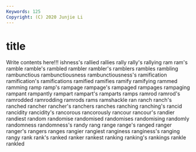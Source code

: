 ```yaml
---
Keywords: 125
Copyright: (C) 2020 Junjie Li
---
```


# title

Write contents here!!!
ishness's 
rallied 
rallies 
rally 
rally's 
rallying 
ram
ram's 
ramble 
ramble's 
rambled 
rambler 
rambler's 
ramblers 
rambles 
rambling 
rambunctious
rambunctiousness 
rambunctiousness's 
ramification 
ramification's 
ramifications 
ramified 
ramifies 
ramify 
ramifying 
rammed
ramming 
ramp 
ramp's 
rampage 
rampage's 
rampaged 
rampages 
rampaging 
rampant 
rampantly
rampart 
rampart's 
ramparts 
ramps 
ramrod 
ramrod's 
ramrodded 
ramrodding 
ramrods 
rams
ramshackle 
ran 
ranch 
ranch's 
ranched 
rancher 
rancher's 
ranchers 
ranches 
ranching
ranching's 
rancid 
rancidity 
rancidity's 
rancorous 
rancorously 
rancour 
rancour's 
randier 
randiest
random 
randomise 
randomised 
randomises 
randomising 
randomly 
randomness 
randomness's 
randy 
rang
range 
range's 
ranged 
ranger 
ranger's 
rangers 
ranges 
rangier 
rangiest 
ranginess
ranginess's 
ranging 
rangy 
rank 
rank's 
ranked 
ranker 
rankest 
ranking 
ranking's
rankings 
rankle 
rankled 
